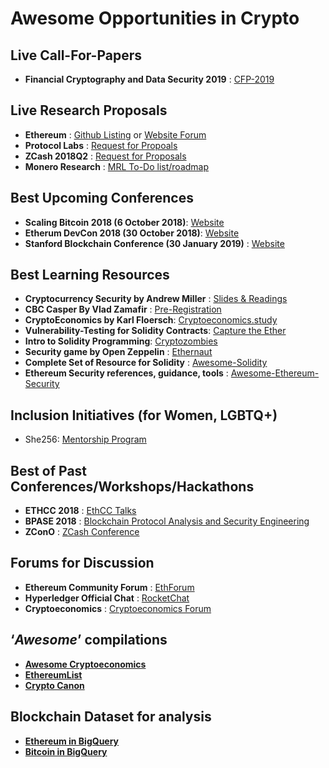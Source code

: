 # Awesome Opportunities in Crypto

## Live Call-For-Papers
* **Financial Cryptography and Data Security 2019** : [CFP-2019](http://fc19.ifca.ai/cfp.html)

## Live Research Proposals
* **Ethereum** : [Github Listing](https://github.com/ethereum/research/wiki/Problems) or [Website Forum](https://ethresear.ch/)
* **Protocol Labs** : [Request for Propoals](https://github.com/protocol/research-RFPs)
* **ZCash 2018Q2** : [Request for Proposals](https://github.com/ZcashFoundation/GrantProposals-2018Q2)
* **Monero Research** : [MRL To-Do list/roadmap](https://github.com/monero-project/research-lab/issues/29)

## Best Upcoming Conferences
* **Scaling Bitcoin 2018 (6 October 2018)**: [Website](https://tokyo2018.scalingbitcoin.org)
* **Etherum DevCon 2018 (30 October 2018)**: [Website](https://devcon4.ethereum.org)
* **Stanford Blockchain Conference (30 January 2019)** : [Website](https://cyber.stanford.edu/sbc19)


## Best Learning Resources
* **Cryptocurrency Security by Andrew Miller** : [Slides & Readings](http://soc1024.ece.illinois.edu/)
* **CBC Casper By Vlad Zamafir** : [Pre-Registration](https://blockchainedu1.typeform.com/to/oy6ai0)
* **CryptoEconomics by Karl Floersch**: [Cryptoeconomics.study](http://cryptoeconomics.study)
* **Vulnerability-Testing for Solidity Contracts**: [Capture the Ether](http://capturetheether.com)
* **Intro to Solidity Programming**: [Cryptozombies](https://cryptozombies.io)
* **Security game by Open Zeppelin** : [Ethernaut](https://ethernaut.zeppelin.solutions/)
* **Complete Set of Resource for Solidity** : [Awesome-Solidity](https://github.com/bkrem/awesome-solidity)
* **Ethereum Security references, guidance, tools** : [Awesome-Ethereum-Security](https://github.com/trailofbits/awesome-ethereum-security)

## Inclusion Initiatives (for Women, LGBTQ+)
* She256: [Mentorship Program](https://www.she256.io/mentorship)

## Best of Past Conferences/Workshops/Hackathons
* **ETHCC 2018** : [EthCC Talks](https://docs.google.com/spreadsheets/d/1t3CdiKlTiozbFkFwBVbNQ1Qc9s9ipDSRJPwGsHd0Yvw)
* **BPASE 2018** : [Blockchain Protocol Analysis and Security Engineering](https://cyber.stanford.edu/bpase18)
* **ZConO** : [ZCash Conference](https://www.youtube.com/playlist?list=PL40dyJ0UYTLK507afWUMgzUYeh-i4qQWS&app=desktop)

## Forums for Discussion
* **Ethereum Community Forum** : [EthForum](http://forum.ethereum.org/)
* **Hyperledger Official Chat** : [RocketChat](https://chat.hyperledger.org/)
* **Cryptoeconomics** : [Cryptoeconomics Forum](https://forum.cryptoeconomics.study/)

## ‘*Awesome*’ compilations
* **[Awesome Cryptoeconomics](https://github.com/jpantunes/awesome-cryptoeconomics)**
* **[EthereumList](https://github.com/Scanate/EthList)**
* **[Crypto Canon](https://a16z.com/2018/02/10/crypto-readings-resources/)**

## Blockchain Dataset for analysis  
* **[Ethereum in BigQuery](https://cloud.google.com/blog/products/data-analytics/ethereum-bigquery-public-dataset-smart-contract-analytics)**
* **[Bitcoin in BigQuery](https://cloud.google.com/blog/products/gcp/bitcoin-in-bigquery-blockchain-analytics-on-public-data)**
